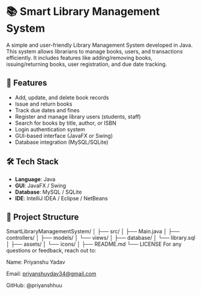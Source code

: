 # 📚 Smart Library Management System

A simple and user-friendly Library Management System developed in Java. This system allows librarians to manage books, users, and transactions efficiently. It includes features like adding/removing books, issuing/returning books, user registration, and due date tracking.

## 🚀 Features

- Add, update, and delete book records
- Issue and return books
- Track due dates and fines
- Register and manage library users (students, staff)
- Search for books by title, author, or ISBN
- Login authentication system
- GUI-based interface (JavaFX or Swing)
- Database integration (MySQL/SQLite)

## 🛠️ Tech Stack

- **Language**: Java
- **GUI**: JavaFX / Swing
- **Database**: MySQL / SQLite
- **IDE**: IntelliJ IDEA / Eclipse / NetBeans

## 📁 Project Structure
SmartLibraryManagementSystem/
│
├── src/
│ ├── Main.java
│ ├── controllers/
│ ├── models/
│ └── views/
│
├── database/
│ └── library.sql
│
├── assets/
│ └── icons/
│
├── README.md
└── LICENSE
For any questions or feedback, reach out to:

Name: Priyanshu Yadav

Email: priyanshuydav34@gmail.com

GitHub: @priyanshhuu



